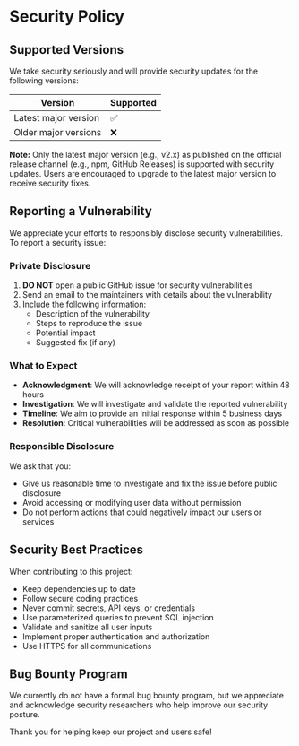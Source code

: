 # Security Policy

## Supported Versions

We take security seriously and will provide security updates for the following versions:

| Version                | Supported          |
| ---------------------- | ------------------ |
| Latest major version   | :white_check_mark: |
| Older major versions   | :x:                |

**Note:** Only the latest major version (e.g., v2.x) as published on the official release channel (e.g., npm, GitHub Releases) is supported with security updates. Users are encouraged to upgrade to the latest major version to receive security fixes.
## Reporting a Vulnerability

We appreciate your efforts to responsibly disclose security vulnerabilities. To report a security issue:

### Private Disclosure

1. **DO NOT** open a public GitHub issue for security vulnerabilities
2. Send an email to the maintainers with details about the vulnerability
3. Include the following information:
   - Description of the vulnerability
   - Steps to reproduce the issue
   - Potential impact
   - Suggested fix (if any)

### What to Expect

- **Acknowledgment**: We will acknowledge receipt of your report within 48 hours
- **Investigation**: We will investigate and validate the reported vulnerability
- **Timeline**: We aim to provide an initial response within 5 business days
- **Resolution**: Critical vulnerabilities will be addressed as soon as possible

### Responsible Disclosure

We ask that you:
- Give us reasonable time to investigate and fix the issue before public disclosure
- Avoid accessing or modifying user data without permission
- Do not perform actions that could negatively impact our users or services

## Security Best Practices

When contributing to this project:

- Keep dependencies up to date
- Follow secure coding practices
- Never commit secrets, API keys, or credentials
- Use parameterized queries to prevent SQL injection
- Validate and sanitize all user inputs
- Implement proper authentication and authorization
- Use HTTPS for all communications

## Bug Bounty Program

We currently do not have a formal bug bounty program, but we appreciate and acknowledge security researchers who help improve our security posture.

Thank you for helping keep our project and users safe!